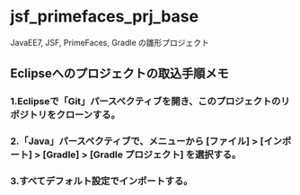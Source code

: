 # jsf_primefaces_prj_base
JavaEE7, JSF, PrimeFaces, Gradle の雛形プロジェクト

## Eclipseへのプロジェクトの取込手順メモ

### 1.Eclipseで「Git」パースペクティブを開き、このプロジェクトのリポジトリをクローンする。

### 2.「Java」パースペクティブで、メニューから [ファイル] > [インポート] > [Gradle] > [Gradle プロジェクト] を選択する。

### 3.すべてデフォルト設定でインポートする。
